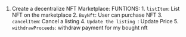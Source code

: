 1. Create a decentralize NFT Marketplace:
FUNTIONS:
        1. `listItem`: List NFT on the marketplace
        2. `BuyNft`: User can purchase NFT
        3. `cancelItem`: Cancel a listing
        4. `Update the listing `: Update Price
        5. `withdrawProceeds`: withdraw payment for my bought nft 